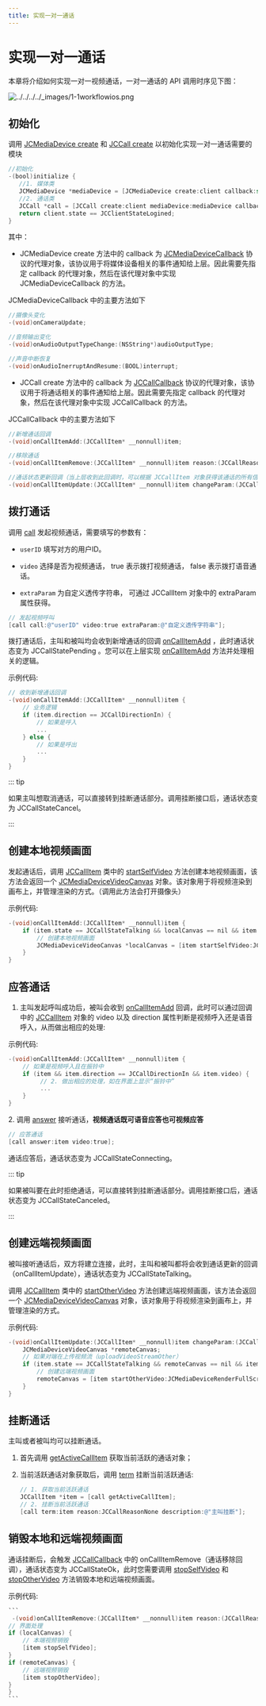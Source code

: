 ```yaml
---
title: 实现一对一通话
---
```

# 实现一对一通话

本章将介绍如何实现一对一视频通话，一对一通话的 API 调用时序见下图：

![../../../../\_images/1-1workflowios.png](../../../../_images/1-1workflowios.png)

## 初始化

调用 [JCMediaDevice
create](https://developer.juphoon.com/portal/reference/V2.1/ios/Classes/JCMediaDevice.html#//api/name/create:callback:)
和 [JCCall
create](https://developer.juphoon.com/portal/reference/V2.1/ios/Classes/JCCall.html#//api/name/create:mediaDevice:callback:)
以初始化实现一对一通话需要的模块

``````objectivec
//初始化
-(bool)initialize {
   //1. 媒体类
   JCMediaDevice *mediaDevice = [JCMediaDevice create:client callback:self];
   //2. 通话类
   JCCall *call = [JCCall create:client mediaDevice:mediaDevice callback:self];
   return client.state == JCClientStateLogined;
}
``````

其中：

- JCMediaDevice create 方法中的 callback 为
    [JCMediaDeviceCallback](https://developer.juphoon.com/portal/reference/V2.1/ios/Protocols/JCMediaDeviceCallback.html)
    协议的代理对象，该协议用于将媒体设备相关的事件通知给上层。因此需要先指定 callback 的代理对象，然后在该代理对象中实现
    JCMediaDeviceCallback 的方法。

JCMediaDeviceCallback 中的主要方法如下

``````objectivec
//摄像头变化
-(void)onCameraUpdate;

//音频输出变化
-(void)onAudioOutputTypeChange:(NSString*)audioOutputType;

//声音中断恢复
-(void)onAudioInerruptAndResume:(BOOL)interrupt;
``````

- JCCall create 方法中的 callback 为
    [JCCallCallback](https://developer.juphoon.com/portal/reference/V2.1/ios/Protocols/JCCallCallback.html)
    协议的代理对象，该协议用于将通话相关的事件通知给上层。因此需要先指定 callback 的代理对象，然后在该代理对象中实现
    JCCallCallback 的方法。

JCCallCallback 中的主要方法如下

``````objectivec
//新增通话回调
-(void)onCallItemAdd:(JCCallItem* __nonnull)item;

//移除通话
-(void)onCallItemRemove:(JCCallItem* __nonnull)item reason:(JCCallReason)reason description:(NSString * __nullable)description;

//通话状态更新回调（当上层收到此回调时，可以根据 JCCallItem 对象获得该通话的所有信息及状态，从而更新该通话相关UI）
-(void)onCallItemUpdate:(JCCallItem* __nonnull)item changeParam:(JCCallChangeParam * __nullable)changeParam;
``````

## 拨打通话

调用
[call](https://developer.juphoon.com/portal/reference/V2.1/ios/Classes/JCCall.html#//api/name/call:video:extraParam:)
发起视频通话，需要填写的参数有：

- `userID` 填写对方的用户ID。

- `video` 选择是否为视频通话， true 表示拨打视频通话， false 表示拨打语音通话。

- `extraParam` 为自定义透传字符串， 可通过 JCCallItem 对象中的 extraParam 属性获得。

``````objectivec
// 发起视频呼叫
[call call:@"userID" video:true extraParam:@"自定义透传字符串"];
``````

拨打通话后，主叫和被叫均会收到新增通话的回调
[onCallItemAdd](https://developer.juphoon.com/portal/reference/V2.1/ios/Protocols/JCCallCallback.html#//api/name/onCallItemAdd:)
，此时通话状态变为 JCCallStatePending 。您可以在上层实现
[onCallItemAdd](https://developer.juphoon.com/portal/reference/V2.1/ios/Protocols/JCCallCallback.html#//api/name/onCallItemAdd:)
方法并处理相关的逻辑。

示例代码:

``````objectivec
// 收到新增通话回调
-(void)onCallItemAdd:(JCCallItem* __nonnull)item {
    // 业务逻辑
    if (item.direction == JCCallDirectionIn) {
        // 如果是呼入
        ...
    } else {
        // 如果是呼出
        ...
    }
}
``````

::: tip

如果主叫想取消通话，可以直接转到挂断通话部分。调用挂断接口后，通话状态变为 JCCallStateCancel。

:::

## 创建本地视频画面

发起通话后，调用
[JCCallItem](https://developer.juphoon.com/portal/reference/V2.1/ios/Classes/JCCallItem.html)
类中的
[startSelfVideo](https://developer.juphoon.com/portal/reference/V2.1/ios/Classes/JCCallItem.html#//api/name/startSelfVideo:)
方法创建本地视频画面，该方法会返回一个
[JCMediaDeviceVideoCanvas](https://developer.juphoon.com/portal/reference/V2.1/ios/Classes/JCMediaDeviceVideoCanvas.html)
对象。该对象用于将视频渲染到画布上，并管理渲染的方式。（调用此方法会打开摄像头）

示例代码:

``````objectivec
-(void)onCallItemAdd:(JCCallItem* __nonnull)item {
    if (item.state == JCCallStateTalking && localCanvas == nil && item.uploadVideoStreamSelf) {
        // 创建本地视频画面
        JCMediaDeviceVideoCanvas *localCanvas = [item startSelfVideo:JCMediaDeviceRenderFullScreen];
    }
}
``````

## 应答通话

1. 主叫发起呼叫成功后，被叫会收到
    [onCallItemAdd](https://developer.juphoon.com/portal/reference/V2.1/ios/Protocols/JCCallCallback.html#//api/name/onCallItemAdd:)
    回调，此时可以通过回调中的
    [JCCallItem](https://developer.juphoon.com/portal/reference/V2.1/ios/Classes/JCCallItem.html)
    对象的 video 以及 direction 属性判断是视频呼入还是语音呼入，从而做出相应的处理:

示例代码:

``````objectivec
-(void)onCallItemAdd:(JCCallItem* __nonnull)item {
    // 如果是视频呼入且在振铃中
    if (item && item.direction == JCCallDirectionIn && item.video) {
         // 2. 做出相应的处理，如在界面上显示“振铃中”
         ...
    }
}
``````

2\. 调用
[answer](https://developer.juphoon.com/portal/reference/V2.1/ios/Classes/JCCall.html#//api/name/answer:video:)
接听通话，**视频通话既可语音应答也可视频应答**

``````objectivec
// 应答通话
[call answer:item video:true];
``````

通话应答后，通话状态变为 JCCallStateConnecting。

::: tip

如果被叫要在此时拒绝通话，可以直接转到挂断通话部分。调用挂断接口后，通话状态变为 JCCallStateCanceled。

:::

## 创建远端视频画面

被叫接听通话后，双方将建立连接，此时，主叫和被叫都将会收到通话更新的回调（onCallItemUpdate），通话状态变为
JCCallStateTalking。

调用
[JCCallItem](https://developer.juphoon.com/portal/reference/V2.1/ios/Classes/JCCallItem.html)
类中的
[startOtherVideo](https://developer.juphoon.com/portal/reference/V2.1/ios/Classes/JCCallItem.html#//api/name/startOtherVideo:)
方法创建远端视频画面，该方法会返回一个
[JCMediaDeviceVideoCanvas](https://developer.juphoon.com/portal/reference/V2.1/ios/Classes/JCMediaDeviceVideoCanvas.html)
对象，该对象用于将视频渲染到画布上，并管理渲染的方式。

示例代码:

``````objectivec
-(void)onCallItemUpdate:(JCCallItem* __nonnull)item changeParam:(JCCallChangeParam * __nullable)changeParam {
    JCMediaDeviceVideoCanvas *remoteCanvas;
    // 如果对端在上传视频流（uploadVideoStreamOther）
    if (item.state == JCCallStateTalking && remoteCanvas == nil && item.uploadVideoStreamOther) {
        // 创建远端视频画面
        remoteCanvas = [item startOtherVideo:JCMediaDeviceRenderFullScreen];
    }
}
``````

## 挂断通话

主叫或者被叫均可以挂断通话。

1. 首先调用
    [getActiveCallItem](https://developer.juphoon.com/portal/reference/V2.1/ios/Classes/JCCall.html#//api/name/getActiveCallItem)
    获取当前活跃的通话对象；

2. 当前活跃通话对象获取后，调用
    [term](https://developer.juphoon.com/portal/reference/V2.1/ios/Classes/JCCall.html#//api/name/term:reason:description:)
    挂断当前活跃通话:

    ``````objectivec
    // 1. 获取当前活跃通话
    JCCallItem *item = [call getActiveCallItem];
    // 2. 挂断当前活跃通话
    [call term:item reason:JCCallReasonNone description:@"主叫挂断"];
    ``````

## 销毁本地和远端视频画面

通话挂断后，会触发
[JCCallCallback](https://developer.juphoon.com/portal/reference/V2.1/ios/Protocols/JCCallCallback.html)
中的 onCallItemRemove（通话移除回调），通话状态变为 JCCallStateOk，此时您需要调用
[stopSelfVideo](https://developer.juphoon.com/portal/reference/V2.1/ios/Classes/JCCallItem.html#//api/name/stopSelfVideo)
和
[stopOtherVideo](https://developer.juphoon.com/portal/reference/V2.1/ios/Classes/JCCallItem.html#//api/name/stopOtherVideo)
方法销毁本地和远端视频画面。

示例代码:

``````objectivec
```
 -(void)onCallItemRemove:(JCCallItem* __nonnull)item reason:(JCCallReason)reason description:(NSString * __nullable)description { //移除通话回调
// 界面处理
if (localCanvas) {
    // 本端视频销毁
    [item stopSelfVideo];
}
if (remoteCanvas) {
    // 远端视频销毁
    [item stopOtherVideo];
}
}
```
``````
